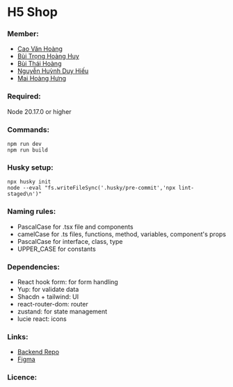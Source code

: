 # H5 Shop

### Member:

- [Cao Văn Hoàng](https://github.com/caovanhoang63)
- [Bùi Trọng Hoàng Huy]()
- [Bùi Thái Hoàng]()
- [Nguyễn Huỳnh Duy Hiếu]()
- [Mai Hoàng Hưng ]()

### Required:

Node 20.17.0 or higher

### Commands:

```shell
npm run dev
npm run build
```


### Husky setup: 
```shell
npx husky init
node --eval "fs.writeFileSync('.husky/pre-commit','npx lint-staged\n')"
```

### Naming rules:

- PascalCase for .tsx file and components
- camelCase for .ts files, functions, method, variables, component's props
- PascalCase for interface, class, type
- UPPER_CASE for constants

### Dependencies:

- React hook form: for form handling
- Yup: for validate data
- Shacdn + tailwind: UI
- react-router-dom: router
- zustand: for state management
- lucie react: icons

### Links:

- [Backend Repo](https://github.com/caovanhoang63/h5shop-backend)
- [Figma](https://www.figma.com/design/zv6TvjwsfQr2L4MGyH0Mft/SE100_Cua-hang-linh-kien-dien-tu?node-id=1-5&node-type=canvas&t=LqQ70c4LkK3v9N6M-0&fbclid=IwY2xjawGqihhleHRuA2FlbQIxMAABHQ2EZ6v0hlH0aKENC9Epr8wH2xoujOA0Bl_cUlS11V9cMsJ3C0EyA0tfbw_aem_YKyfwlqcBiPRVYJJZzDVpA)

### Licence:
